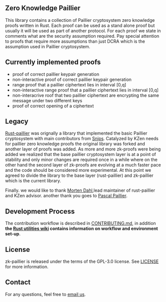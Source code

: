 Zero Knowledge Paillier
-------------------
This library contains a collection of Paillier cryptosystem zero knowledge proofs written in Rust. 
Each proof can be used as a stand alone proof but usually it will be used as part of another protocol. 
For each proof we state in comments what are the security assumption required. Pay special attention to proofs that require more assumptions than just DCRA which is the assumption used in Paillier cryptosystem.

Currently implemented proofs
-------------------

* proof of correct paillier keypair generation
* non-interactive proof of correct paillier keypair generation
* range proof that a paillier ciphertext lies in interval [0,q]
* non-interactive range proof that a paillier ciphertext lies in interval [0,q]
* non-interacrive roof that two paillier ciphertext are encrypting the same message under two different keys
* proof of correct opening of a ciphertext


Legacy 
-------------------
[Rust-paillier](https://github.com/mortendahl/rust-paillier) was orignally a library that implemented the basic Paillier cryptosystem with main contributors from [Snips](https://github.com/snipsco). Catalyzed by KZen needs for paillier zero knowledge proofs the original library was forked and another layer of proofs was added. As more and more zk-proofs were being added we realized that the base paillier cryptosystem layer is at a point of stability and only minor changes are required once in a while where on the other hand the second layer of zk-proofs are evolving at a much faster pace and the code should be considered more experimental. At this point we agreed to divide the library to the base layer (rust-paillier) and zk-paillier which is the current library. 

Finally. we would like to thank [Morten Dahl](https://github.com/mortendahl),lead maintainer of rust-paillier and KZen advisor. another thank you goes to [Pascal Paillier](https://github.com/Pascal-Paillier).

Development Process
-------------------
The contribution workflow is described in [CONTRIBUTING.md](CONTRIBUTING.md), in addition **the [Rust utilities wiki](https://github.com/KZen-networks/rust-utils/wiki) contains information on workflow and environment set-up**.

License
-------
zk-paillier is released under the terms of the GPL-3.0 license. See [LICENSE](LICENSE) for more information.

Contact
-------------------
For any questions, feel free to [email us](mailto:github@kzencorp.com).
